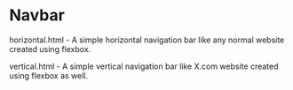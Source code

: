 # Navbar
horizontal.html - A simple horizontal navigation bar like any normal website created using flexbox.

vertical.html - A simple vertical navigation bar like X.com website created using flexbox as well.
